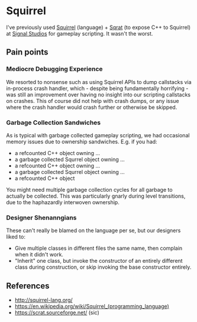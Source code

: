 # Squirrel

I've previously used [Squirrel](http://squirrel-lang.org/) (language) + [Sqrat](https://scrat.sourceforge.net/) (to expose C++ to Squirrel) at [Signal Studios](https://en.wikipedia.org/wiki/Signal_Studios) for gameplay scripting.
It wasn't the worst.



## Pain points

### Mediocre Debugging Experience

We resorted to nonsense such as using Squirrel APIs to dump callstacks via in-process crash handler, which - despite
being fundamentally horrifying - was still an improvement over having no insight into our scripting callstacks on crashes.
This of course did not help with crash dumps, or any issue where the crash handler would crash further or otherwise be skipped.

### Garbage Collection Sandwiches

As is typical with garbage collected gameplay scripting, we had occasional memory issues due to ownership sandwiches.  E.g. if you had:

- a refcounted C++ object owning ...
- a garbage collected Squrrel object owning ...
- a refcounted C++ object owning ...
- a garbage collected Squrrel object owning ...
- a refcounted C++ object

You might need multiple garbage collection cycles for all garbage to actually be collected.
This was particularly gnarly during level transitions, due to the haphazardly interwoven ownership.

### Designer Shenanngians

These can't really be blamed on the language per se, but our designers liked to:
- Give multiple classes in different files the same name, then complain when it didn't work.
- "Inherit" one class, but invoke the constructor of an entirely different class during construction, or skip invoking the base constructor entirely.



## References

- <http://squirrel-lang.org/>
- <https://en.wikipedia.org/wiki/Squirrel_(programming_language)>
- <https://scrat.sourceforge.net/> (sic)
